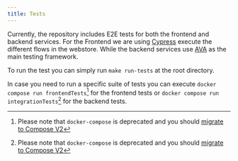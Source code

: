 ```yaml
---
title: Tests
---
```


Currently, the repository includes E2E tests for both the frontend and backend
services. For the Frontend we are using [Cypress](https://www.cypress.io/)
execute the different flows in the webstore. While the backend services use
[AVA](https://avajs.dev) as the main testing framework.

To run the test you can simply run `make run-tests` at the root directory.

In case you need to run a specific suite of tests you can execute
`docker compose run frontendTests`[^1] for the frontend tests or
`docker compose run integrationTests`[^1] for the backend tests.

[^1]:
    Please note that `docker-compose` is deprecated and you should
    [migrate to Compose V2](https://docs.docker.com/compose/migrate/)
